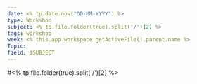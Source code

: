 ```yaml
---
date: <% tp.date.now("DD-MM-YYYY") %>
type: Workshop
subject: <% tp.file.folder(true).split('/')[2] %>
tags: workshop
week: <% this.app.workspace.getActiveFile().parent.name %>
Topic: 
field: $SUBJECT
---
```

#<% tp.file.folder(true).split('/')[2] %>

